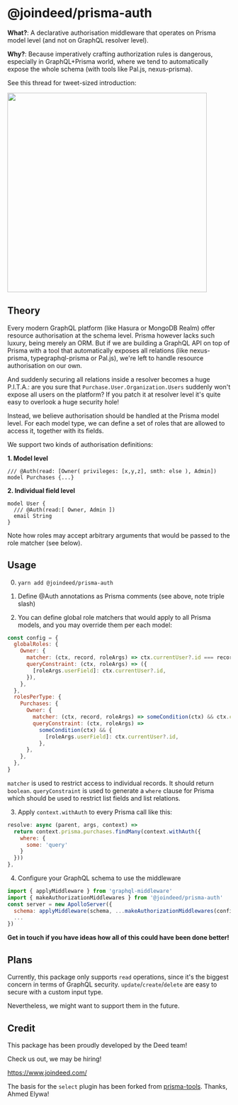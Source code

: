 # @joindeed/prisma-auth

**What?**: A declarative authorisation middleware that operates on Prisma model level (and not on GraphQL resolver level).

**Why?**: Because imperatively crafting authorization rules is dangerous, especially in GraphQL+Prisma world, where we tend to automatically expose the whole schema (with tools like Pal.js, nexus-prisma).

See this thread for tweet-sized introduction:



[<img src="https://user-images.githubusercontent.com/837032/139540771-8e84d6d2-0c43-4673-a9f7-9e335d47c8a7.png" width="450"/>](https://twitter.com/dimaip/status/1454480140872949761)


## Theory

Every modern GraphQL platform (like Hasura or MongoDB Realm) offer resource authorisation at the schema level.
Prisma however lacks such luxury, being merely an ORM.
But if we are building a GraphQL API on top of Prisma with a tool that automatically exposes all relations (like nexus-prisma, typegraphql-prisma or Pal.js), we're left to handle resource authorisation on our own.

And suddenly securing all relations inside a resolver becomes a huge P.I.T.A.: are you sure that `Purchase.User.Organization.Users` suddenly won't expose all users on the platform? If you patch it at resolver level it's quite easy to overlook a huge security hole!

Instead, we believe authorisation should be handled at the Prisma model level.
For each model type, we can define a set of roles that are allowed to access it, together with its fields.

We support two kinds of authorisation definitions:

**1. Model level**

```
/// @Auth(read: [Owner( privileges: [x,y,z], smth: else ), Admin])
model Purchases {...}
```

**2. Individual field level**

```
model User {
  /// @Auth(read:[ Owner, Admin ])
  email String
}
```

Note how roles may accept arbitrary arguments that would be passed to the role matcher (see below).

## Usage

0. `yarn add @joindeed/prisma-auth`

1. Define @Auth annotations as Prisma comments (see above, note triple slash)

2. You can define global role matchers that would apply to all Prisma models, and you may override them per each model:

```js
const config = {
  globalRoles: {
    Owner: {
      matcher: (ctx, record, roleArgs) => ctx.currentUser?.id === record?.[roleArgs.userField],
      queryConstraint: (ctx, roleArgs) => ({
        [roleArgs.userField]: ctx.currentUser?.id,
      }),
    },
  },
  rolesPerType: {
    Purchases: {
      Owner: {
        matcher: (ctx, record, roleArgs) => someCondition(ctx) && ctx.currentUser?.id === record?.[roleArgs.userField],
        queryConstraint: (ctx, roleArgs) =>
          someCondition(ctx) && {
            [roleArgs.userField]: ctx.currentUser?.id,
          },
      },
    },
  },
}
```

`matcher` is used to restrict access to individual records. It should return `boolean`.
`queryConstraint` is used to generate a `where` clause for Prisma which should be used to restrict list fields and list relations.

3. Apply `context.withAuth` to every Prisma call like this:

```js
resolve: async (parent, args, context) =>
  return context.prisma.purchases.findMany(context.withAuth({
    where: {
      some: 'query'
    }
  }))
},
```

4. Configure your GraphQL schema to use the middleware

```js
import { applyMiddleware } from 'graphql-middleware'
import { makeAuthorizationMiddlewares } from '@joindeed/prisma-auth'
const server = new ApolloServer({
  schema: applyMiddleware(schema, ...makeAuthorizationMiddlewares(config)),
  ...
})
```

**Get in touch if you have ideas how all of this could have been done better!**

## Plans

Currently, this package only supports `read` operations, since it's the biggest concern in terms of GraphQL security.
`update`/`create`/`delete` are easy to secure with a custom input type.

Nevertheless, we might want to support them in the future.

## Credit

This package has been proudly developed by the Deed team!

Check us out, we may be hiring!

https://www.joindeed.com/

The basis for the `select` plugin has been forked from [prisma-tools](https://raw.githubusercontent.com/paljs/prisma-tools/main/packages/plugins/src/select.ts).
Thanks, Ahmed Elywa!
